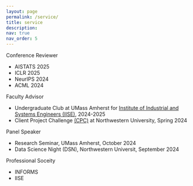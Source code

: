 ```yaml
---
layout: page
permalink: /service/
title: service
description: 
nav: true
nav_order: 5
---
```


Conference Reviewer
  - AISTATS 2025
  - ICLR 2025
  - NeurIPS 2024
  - ACML 2024


Faculty Advisor 
  - Undergraduate Club at UMass Amherst for [Institute of Industrial and Systems Engineers (IISE)](https://www.iise.org/Home/), 2024-2025
  - Client Project Challenge [(CPC)](https://www.mccormick.northwestern.edu/industrial/academics/undergraduate/client-project-challenge/projects/logistics-assessment.html) at Northwestern University, Spring 2024

Panel Speaker
  - Research Seminar, UMass Amherst, October 2024
  - Data Science Night (DSN), Northwestern Universit, September 2024 

Professional Soceity 
  - INFORMS
  - IISE

    
     



